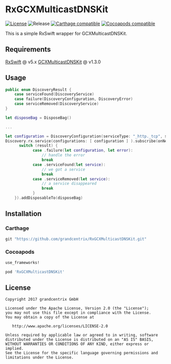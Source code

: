 # RxGCXMulticastDNSKit
[![License](https://img.shields.io/badge/License-Apache%202.0-blue.svg)](https://opensource.org/licenses/Apache-2.0) ![Release](https://img.shields.io/github/release/grandcentrix/RxGCXMulticastDNSKit.svg) [![Carthage compatible](https://img.shields.io/badge/Carthage-compatible-4BC51D.svg?style=flat)](https://github.com/Carthage/Carthage) [![Cocoapods compatible](https://img.shields.io/cocoapods/v/RxGCXMulticastDNSKit.svg)](https://cocoapods.org/)

This is a simple RxSwift wrapper for GCXMulticastDNSKit.

## Requirements

[RxSwift](https://github.com/ReactiveX/RxSwift) @ v5.x [GCXMulticastDNSKit](https://github.com/grandcentrix/GCXMulticastDNSKit) @ v1.3.0

## Usage
```swift
public enum DiscoveryResult {
    case serviceFound(DiscoveryService)
    case failure(DiscoveryConfiguration, DiscoveryError)
    case serviceRemoved(DiscoveryService)
}
```

```swift
let disposeBag = DisposeBag()

...

let configuration = DiscoveryConfiguration(serviceType: "_http._tcp", serviceNamePrefix: "GCXDNSKitTest")
Discovery.rx.service(configurations: [ configuration ] ).subscribe(onNext: { result in
	  switch (result) {
            case .failure(let configuration, let error):
            	// handle the error
                break
            case .serviceFound(let service):
            	// we got a service
                break
            case .serviceRemoved(let service):
            	// a service disappeared
                break
            }
    }).addDisposableTo(disposeBag)

```

## Installation

### Carthage
```ruby
git "https://github.com/grandcentrix/RxGCXMulticastDNSKit.git"

```

### Cocoapods

```ruby
use_frameworks!

pod 'RxGCXMulticastDNSKit'

```

## License

```
Copyright 2017 grandcentrix GmbH

Licensed under the Apache License, Version 2.0 (the "License");
you may not use this file except in compliance with the License.
You may obtain a copy of the License at

   http://www.apache.org/licenses/LICENSE-2.0

Unless required by applicable law or agreed to in writing, software
distributed under the License is distributed on an "AS IS" BASIS,
WITHOUT WARRANTIES OR CONDITIONS OF ANY KIND, either express or implied.
See the License for the specific language governing permissions and
limitations under the License.
```
